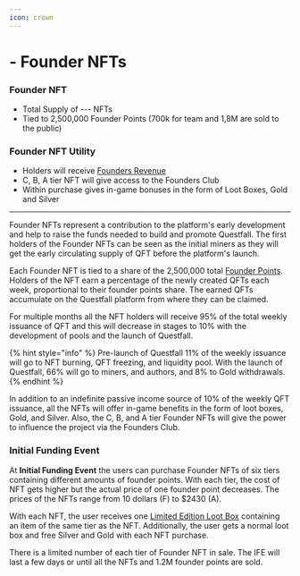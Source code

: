 ```yaml
---
icon: crown
---
```


# - Founder NFTs

### Founder NFT 

* Total Supply of --- NFTs
* Tied to 2,500,000 Founder Points (700k for team and 1,8M are sold to the public)

### Founder NFT Utility

* Holders will receive [Founders Revenue](../infrastructure/founders-revenue.md)
* C, B, A tier NFT will give access to the Founders Club
* Within purchase gives in-game bonuses in the form of Loot Boxes, Gold and Silver




***

Founder NFTs represent a contribution to the platform's early development and help to raise the funds needed to build and promote Questfall. The first holders of the Founder NFTs can be seen as the initial miners as they will get the early circulating supply of QFT before the platform's launch.

Each Founder NFT is tied to a share of the 2,500,000 total [Founder Points](../infrastructure/founders-revenue.md). Holders of the NFT earn a percentage of the newly created QFTs each week, proportional to their founder points share. The earned QFTs accumulate on the Questfall platform from where they can be claimed.

For multiple months all the NFT holders will receive 95% of the total weekly issuance of QFT and this will decrease in stages to 10% with the development of pools and the launch of Questfall.

{% hint style="info" %}
Pre-launch of Questfall 11% of the weekly issuance will go to NFT burning, QFT freezing, and liquidity pool. With the launch of Questfall, 66% will go to miners, and authors, and 8% to Gold withdrawals.
{% endhint %}

In addition to an indefinite passive income source of 10% of the weekly QFT issuance, all the NFTs will offer in-game benefits in the form of loot boxes, Gold, and Silver. Also, the C, B, and A tier Founder NFTs will give the power to influence the project via the Founders Club. 

### Initial Funding Event

At **Initial Funding Event** the users can purchase Founder NFTs of six tiers containing different amounts of founder points. With each tier, the cost of NFT gets higher but the actual price of one founder point decreases. The prices of the NFTs range from 10 dollars (F) to $2430 (A). 

With each NFT, the user receives one [Limited Edition Loot Box](../assets/limited%20edition%20loot%20boxes.md) containing an item of the same tier as the NFT. Additionally, the user gets a normal loot box and free Silver and Gold with each NFT purchase.

There is a limited number of each tier of Founder NFT in sale. The IFE will last a few days or until all the NFTs and 1.2M founder points are sold.

